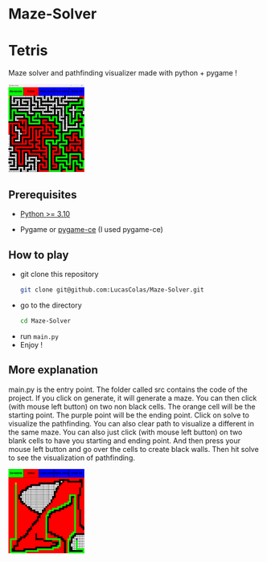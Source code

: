 # Maze-Solver

# Tetris
Maze solver and pathfinding visualizer made with python + pygame !

<img src="https://github.com/LucasColas/Maze-Solver/blob/main/img/img1.png" width=30% height=30%>

## Prerequisites 
* [Python >= 3.10](https://www.python.org/)

* Pygame or [pygame-ce](https://pyga.me/) (I used pygame-ce)

## How to play
* git clone this repository
  ```bash
  git clone git@github.com:LucasColas/Maze-Solver.git
  ```
* go to the directory
  ```bash
  cd Maze-Solver
  ```
* run `main.py`
* Enjoy !

## More explanation
main.py is the entry point. The folder called src contains the code of the project.
If you click on generate, it will generate a maze. You can then click (with mouse left button) on two non black cells. The orange cell will be the starting point. The purple point will be the ending point. Click on solve to visualize the pathfinding. You can also clear path to visualize a different in the same maze.
You can also just click (with mouse left button) on two blank cells to have you starting and ending point. And then press your mouse left button and go over the cells to create black walls. Then hit solve to see the visualization of pathfinding.

<img src="https://github.com/LucasColas/Maze-Solver/blob/main/img/img2.png" width=30% height=30%>

